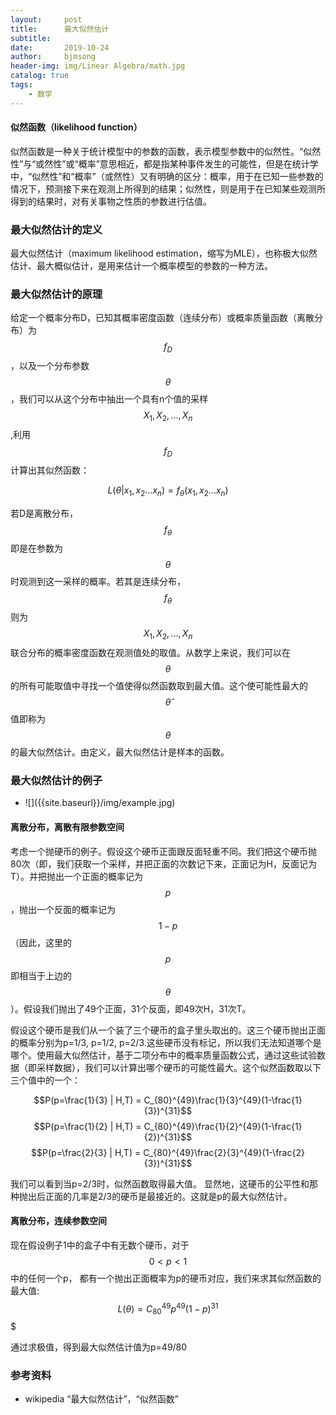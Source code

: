 ```yaml
---
layout:     post
title:      最大似然估计
subtitle:   
date:       2019-10-24
author:     bjmsong
header-img: img/Linear Algebra/math.jpg
catalog: true
tags:
    - 数学
---
```

#### 似然函数（likelihood function）
似然函数是一种关于统计模型中的参数的函数，表示模型参数中的似然性。“似然性”与“或然性”或“概率”意思相近，都是指某种事件发生的可能性，但是在统计学中，“似然性”和“概率”（或然性）又有明确的区分：概率，用于在已知一些参数的情况下，预测接下来在观测上所得到的结果；似然性，则是用于在已知某些观测所得到的结果时，对有关事物之性质的参数进行估值。



### 最大似然估计的定义
最大似然估计（maximum likelihood estimation，缩写为MLE），也称极大似然估计、最大概似估计，是用来估计一个概率模型的参数的一种方法。

### 最大似然估计的原理
给定一个概率分布D，已知其概率密度函数（连续分布）或概率质量函数（离散分布）为$$f_D$$，以及一个分布参数$$\theta$$ ，我们可以从这个分布中抽出一个具有n个值的采样$$X_1,X_2,... ,X_n$$,利用$$f_D$$计算出其似然函数：

$$L(\theta | x_1,x_2...x_n) = f_{\theta}(x_1,x_2...x_n) $$

若D是离散分布，$$f_{\theta}$$即是在参数为$$\theta$$ 时观测到这一采样的概率。若其是连续分布，$$f_{\theta}$$则为$$X_1,X_2,... ,X_n$$联合分布的概率密度函数在观测值处的取值。从数学上来说，我们可以在$$\theta$$的所有可能取值中寻找一个值使得似然函数取到最大值。这个使可能性最大的$$\hat{\theta}$$值即称为$$\theta$$的最大似然估计。由定义，最大似然估计是样本的函数。

### 最大似然估计的例子

<ul> 
<li markdown="1"> 
![]({{site.baseurl}}/img/example.jpg) 
</li> 
</ul> 


#### 离散分布，离散有限参数空间
考虑一个抛硬币的例子。假设这个硬币正面跟反面轻重不同。我们把这个硬币抛80次（即，我们获取一个采样，并把正面的次数记下来，正面记为H，反面记为T）。并把抛出一个正面的概率记为$$p$$，抛出一个反面的概率记为$$1-p$$（因此，这里的$$p$$即相当于上边的$$\theta$$）。假设我们抛出了49个正面，31个反面，即49次H，31次T。

假设这个硬币是我们从一个装了三个硬币的盒子里头取出的。这三个硬币抛出正面的概率分别为p=1/3, p=1/2, p=2/3.这些硬币没有标记，所以我们无法知道哪个是哪个。使用最大似然估计，基于二项分布中的概率质量函数公式，通过这些试验数据（即采样数据），我们可以计算出哪个硬币的可能性最大。这个似然函数取以下三个值中的一个：

$$P(p=\frac{1}{3} | H,T) = C_{80}^{49}\frac{1}{3}^{49}(1-\frac{1}{3})^{31}$$
$$P(p=\frac{1}{2} | H,T) = C_{80}^{49}\frac{1}{2}^{49}(1-\frac{1}{2})^{31}$$
$$P(p=\frac{2}{3} | H,T) = C_{80}^{49}\frac{2}{3}^{49}(1-\frac{2}{3})^{31}$$

我们可以看到当p=2/3时，似然函数取得最大值。
显然地，这硬币的公平性和那种抛出后正面的几率是2/3的硬币是最接近的。这就是p的最大似然估计。

#### 离散分布，连续参数空间
现在假设例子1中的盒子中有无数个硬币，对于$$0<p<1$$中的任何一个p， 都有一个抛出正面概率为p的硬币对应，我们来求其似然函数的最大值:
$$L(\theta)=C_{80}^{49}p^{49}(1-p)^{31}$$$

通过求极值，得到最大似然估计值为p=49/80



### 参考资料
- wikipedia “最大似然估计”，“似然函数”
